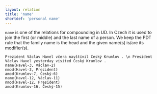 ```yaml
---
layout: relation
title: 'name'
shortdef: 'personal name'
---
```


`name` is one of the relations for compounding in UD.
In Czech it is used to join the first (or middle) and the last name of a person.
We keep the PDT rule that the family name is the head and the given name(s) is/are its modifier(s).

~~~ sdparse
Prezident Václav Havel včera navštívil Český Krumlov . \n President Václav Havel yesterday visited Český Krumlov .
name(Havel-3, Václav-2)
nmod(Havel-3, Prezident)
amod(Krumlov-7, Český-6)
name(Havel-12, Václav-11)
nmod(Havel-12, President)
amod(Krumlov-16, Český-15)
~~~
